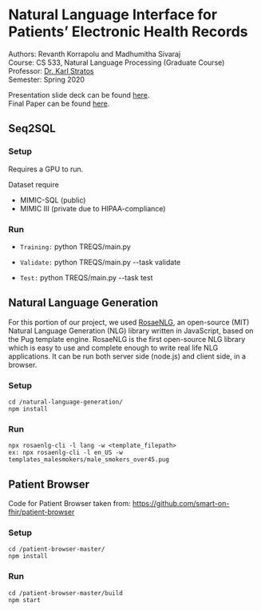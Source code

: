 # Natural Language Interface for Patients’ Electronic Health Records

Authors: Revanth Korrapolu and Madhumitha Sivaraj <br/>
Course: CS 533, Natural Language Processing (Graduate Course)  <br/>
Professor: [Dr. Karl Stratos](http://karlstratos.com/)  <br/>
Semester: Spring 2020 <br/>

Presentation slide deck can be found [here](https://github.com/madhusivaraj/EHR-NLI/blob/master/Final_Presentation_Deck.pdf). <br/>
Final Paper can be found [here](https://github.com/madhusivaraj/EHR-NLI/blob/master/Natural_Language_Interface_for_Patients__Electronic_Health_Records.pdf).

## Seq2SQL

### Setup
Requires a GPU to run.

Dataset require
- MIMIC-SQL  (public)
- MIMIC III (private due to HIPAA-compliance)

### Run


- ```Training:``` python TREQS/main.py 

- ```Validate:``` python TREQS/main.py --task validate

- ```Test:``` python TREQS/main.py --task test

## Natural Language Generation

For this portion of our project, we used [RosaeNLG](https://rosaenlg.org/rosaenlg/1.14.3/index.html), an open-source (MIT) Natural Language Generation (NLG) library written in JavaScript, based on the Pug template engine. 
RosaeNLG is the first open-source NLG library which is easy to use and complete enough to write real life NLG applications. It can be run both server side (node.js) and client side, in a browser.

### Setup
~~~~
cd /natural-language-generation/
npm install
~~~~

### Run
~~~~
npx rosaenlg-cli -l lang -w <template_filepath>
ex: npx rosaenlg-cli -l en_US -w templates_malesmokers/male_smokers_over45.pug
~~~~

## Patient Browser

Code for Patient Browser taken from: https://github.com/smart-on-fhir/patient-browser

### Setup
~~~~
cd /patient-browser-master/
npm install
~~~~

### Run
~~~~
cd /patient-browser-master/build
npm start 
~~~~
